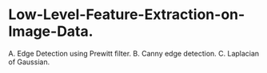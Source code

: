 # Low-Level-Feature-Extraction-on-Image-Data.
A. Edge Detection using Prewitt filter.   B. Canny edge detection.   C. Laplacian of Gaussian.

